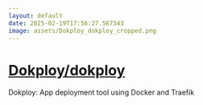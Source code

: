 ```yaml
---
layout: default
date: 2025-02-19T17:56:27.567343
image: assets/Dokploy_dokploy_cropped.png
---
```


# [Dokploy/dokploy](https://github.com/Dokploy/dokploy)

Dokploy: App deployment tool using Docker and Traefik
